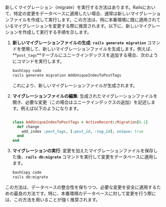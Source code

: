 新しくマイグレーション（migrate）を実行する方法はあります。Railsにおいて、特定の変更をデータベースに適用したい場合、通常は新しいマイグレーションファイルを作成して実行します。この方法は、特に本番環境に既に適用されているマイグレーションを変更する際に推奨されます。以下に、新しいマイグレーションを作成して実行する手順を示します。

1. **新しいマイグレーションファイルの生成**: **`rails generate migration`** コマンドを使用して、新しいマイグレーションファイルを生成します。例えば、**`post_tags`**テーブルにユニークインデックスを追加する場合、次のようにコマンドを実行します。
    
    ```bash
    bashCopy code
    rails generate migration AddUniqueIndexToPostTags
    
    ```
    
    これにより、新しいマイグレーションファイルが生成されます。
    
2. **マイグレーションファイルの編集**: 生成されたマイグレーションファイルを開き、必要な変更（この場合はユニークインデックスの追加）を記述します。例えば以下のようになります。
    
    ```ruby
    
    class AddUniqueIndexToPostTags < ActiveRecord::Migration[6.1]
      def change
        add_index :post_tags, [:post_id, :tag_id], unique: true
      end
    end
    
    ```
    
3. **マイグレーションの実行**: 変更を加えたマイグレーションファイルを保存した後、**`rails db:migrate`** コマンドを実行して変更をデータベースに適用します。
    
    ```bash
    bashCopy code
    rails db:migrate
    
    ```
    

この方法は、データベースの整合性を保ちつつ、必要な変更を安全に適用するための最良の方法です。特に、本番環境のデータベースに対して変更を行う際には、この方法を用いることが強く推奨されます。